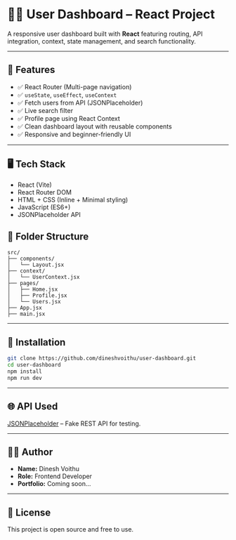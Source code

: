 # 🧑‍💼 User Dashboard – React Project

A responsive user dashboard built with **React** featuring routing, API integration, context, state management, and search functionality.

---

## 🚀 Features

- ✅ React Router (Multi-page navigation)
- ✅ `useState`, `useEffect`, `useContext`
- ✅ Fetch users from API (JSONPlaceholder)
- ✅ Live search filter
- ✅ Profile page using React Context
- ✅ Clean dashboard layout with reusable components
- ✅ Responsive and beginner-friendly UI

---

## 🖥️ Tech Stack

- React (Vite)
- React Router DOM
- HTML + CSS (Inline + Minimal styling)
- JavaScript (ES6+)
- JSONPlaceholder API


## 📁 Folder Structure

```
src/
├── components/
│   └── Layout.jsx
├── context/
│   └── UserContext.jsx
├── pages/
│   ├── Home.jsx
│   ├── Profile.jsx
│   └── Users.jsx
├── App.jsx
├── main.jsx
```

---

## 🔧 Installation

```bash
git clone https://github.com/dineshvoithu/user-dashboard.git
cd user-dashboard
npm install
npm run dev
```

---

## 🌐 API Used

[JSONPlaceholder](https://jsonplaceholder.typicode.com/users) – Fake REST API for testing.

---

## 🙋‍♂️ Author

- **Name:** Dinesh Voithu
- **Role:** Frontend Developer
- **Portfolio:** Coming soon...

---

## 📃 License

This project is open source and free to use.

